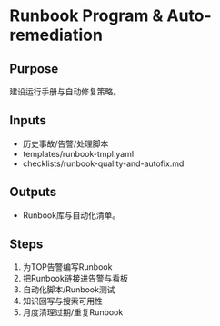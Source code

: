 # Runbook Program & Auto-remediation

## Purpose

建设运行手册与自动修复策略。

## Inputs

- 历史事故/告警/处理脚本
- templates/runbook-tmpl.yaml
- checklists/runbook-quality-and-autofix.md

## Outputs

- Runbook库与自动化清单。

## Steps

1. 为TOP告警编写Runbook
2. 把Runbook链接进告警与看板
3. 自动化脚本/Runbook测试
4. 知识回写与搜索可用性
5. 月度清理过期/重复Runbook
